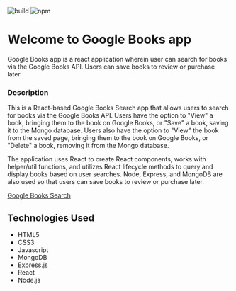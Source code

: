 
![build](https://img.shields.io/badge/build-passing-brightgreen.svg) ![npm](https://img.shields.io/badge/npm-v6.4.1-blue.svg)

# Welcome to Google Books app

Google Books app is a react application wherein user can search for books via the Google Books API. Users can save books to review or purchase later.

### Description

This is a React-based Google Books Search app that allows users to search for books via the Google Books API. Users have the option to "View" a book, bringing them to the book on Google Books, or "Save" a book, saving it to the Mongo database. Users also have the option to "View" the book from the saved page, bringing them to the book on Google Books, or "Delete" a book, removing it from the Mongo database.

The application uses React to create React components, works with helper/util functions, and utilizes React lifecycle methods to query and display books based on user searches. Node, Express, and MongoDB are also used so that users can save books to review or purchase later. 

[Google Books Search](https://mern-stack-lr.herokuapp.com/)

## Technologies Used

- HTML5
- CSS3
- Javascript
- MongoDB
- Express.js
- React
- Node.js

